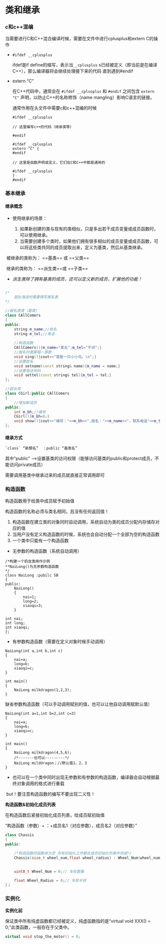 # 类和继承

### c和c++混编

当需要进行C和C++混合编译时候，需要在文件中进行cplusplus和extern C的操作

* `#ifdef __cplusplus` 

  ifdef是if define的缩写，表示当`__cplusplus` s已经被定义（即当前是在编译C++），那么编译器将会继续处理接下来的代码 直到遇到#endif

* extern “C”

  在C++代码中，通常会在 `#ifdef __cplusplus` 和 `#endif` 之间包含 `extern "C"` 声明，以防止C++的名称修饰（name mangling）影响C语言的链接。

  

  通常作用在头文件中需要c和c++混编的时候

  ```
  #ifdef __cplusplus
  
  // 这里编写c++的代码（继承类等）
  
  #endif
  
  #ifdef __cplusplus
  extern "C" {
  #endif
  
  // 这里是函数声明或定义，它们在C和C++中都是通用的
  
  #ifdef __cplusplus
  }
  #endif
  
  ```

  



### 基本继承

#### **继承概念**

* 使用继承的场景：

  1. 如果新创建的类与现有的类相似，只是多出若干成员变量或成员函数时，可以使用继承。
  2. 当需要创建多个类时，如果他们拥有很多相似的成员变量或成员函数，可以将这些类共同的成员提取出来，定义为基类，然后从基类继承。

  

​	被继承的类称为： ==基类== 或 ==父类==

​	继承的类称为： ==派生类==或 ==子类==



* *派生类除了拥有基类的成员，还可以定义新的成员，扩展他的功能！*

```c++

/*
	超女海选时需要填写报名表
*/

//报名表类（基类）
class CAllComers
{
public:
    string m_name;//姓名
    string m_tel;//电话
    
    //构造函数
    CAllComers(){m_name="某女";m_tel="不详";}
    //报名时需要唱一首歌
    void sing(){cout<<"我是一只小小鸟。\n";}
    //设置姓名
    void setname(const string& name){m_name = name;}
    //设置电话号码
    void settel(const string& tel){m_tel = tel;}
};

//超女类
class CGirl:public CAllComers
{
    //增加新成员
public:
    int m_bh;//编号
    CGirl(){m_bh=8;}
    void show(){cout<<"编号："<<m_bh<<",姓名："<<m_name<<"，联系电话"<<m_tel<<endl;}
};

```

#### **继承方式**

```c++
`class` “新類名”  ：public “基类名”
```

其中“public” –>设置基类的访问权限（能够访问基类的public和protect成员，不能访问private成员）

需要调用基类中继承过来的成员就直接正常调用即可

### 构造函数

构造函数用于给类中成员赋予初始值

构造函数的名称必须与类名相同，且没有任何返回值！



1. 构造函数在建立类的对象同时自动调用，系统自动为类的成员分配内存储存对应的值
2. 当用户没有定义构造函数的时候，系统也会自动分配一个全部为空的构造函数
3. 一个类中只能有一个构造函数

* 无参数的构造函数（系统自动调用）

```
/*构建一个奶龙类用作示例
**NaiLong()为无参数构造函数
*/
class NaiLong :pubilc SB
{
public:
	NaiLong()
	{
		nai=1;
		long=2;
		xiaoqi=3;
	}
	
int nai;
int long;
int xiaoqi;
};
```

* 有参数构造函数（需要在定义对象时候手动调用）

```
NaiLong(int a,int b,int c)
{
    nai=a;
    long=b;
    xiaoqi=c;
}
	
int main()
{
	NaiLong milkdragon(1,2,3);
}
```

​	缺省参数构造函数（可以手动调用赋别的值，也可以让他自动调用赋默认值）

```
NaiLong(int a=1,int b=2,int c=3)
{
    nai=a;
    long=b;
    xiaoqi=c;
}
	
int main()
{
	NaiLong milkdragon(4,5,6);
	/*-------也可以---------*/
	NaiLong milddragon；//默认值1，2，3
}
```

* 也可以在一个类中同时出现无参数和有参数的构造函数，编译器会自动根据最终对象调用的格式进行重载

​	but！要注意构造函数的编写不要出现二义性！



**构造函数&初始化成员列表**

在构造函数后紧接初始化成员列表，给成员赋初始值

“构造函数（参数）+ ：+成员名1（对应参数），成员名2（对应参数）”

```c++
class Chassis 
{
public:

	/*构造函数的函数体为空 所有初始化工作都在成员初始化列表中完成*/
    Chassis(size_t wheel_num,float wheel_radius) : Wheel_Num(wheel_num),Wheel_Radius(wheel_radius){} 
    

    uint8_t Wheel_Num = 0;// 车轮数量

    float Wheel_Radius = 0;// 车轮半径
}；
```

### 实例化

**实例化前**

保证类中所有纯虚函数都已经被定义，纯虚函数指的是“virtual void XXX() = 0;”此类函数，一般存在于父类中。

```c++
virtual void stop_the_motor() = 0;
```

 

